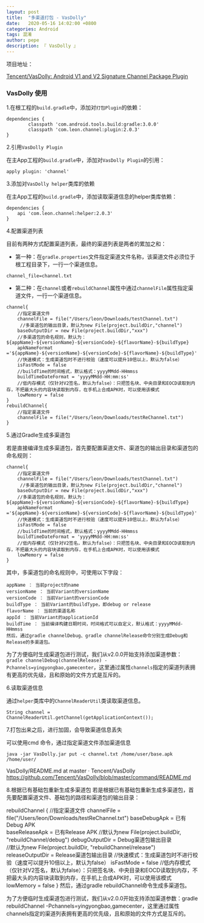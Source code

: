 ```yaml
---
layout: post
title:  "多渠道打包 - VasDolly"
date:   2020-05-16 14:02:00 +0800
categories: Android
tags: 混淆
author: pepe
description: 『 VasDolly 』
---
```


项目地址：

[Tencent/VasDolly: Android V1 and V2 Signature Channel Package Plugin](https://github.com/Tencent/VasDolly)

### VasDolly 使用

1.在根工程的`build.gradle`中，添加对`打包Plugin`的依赖：

```
dependencies {
        classpath 'com.android.tools.build:gradle:3.0.0'
        classpath 'com.leon.channel:plugin:2.0.3'
}
```
2.引用`VasDolly Plugin`

在主App工程的`build.gradle`中，添加对`VasDolly Plugin`的引用：
```
apply plugin: 'channel'
```

3.添加对`VasDolly helper`类库的依赖

在主App工程的`build.gradle`中，添加读取渠道信息的helper类库依赖：

```
dependencies {
    api 'com.leon.channel:helper:2.0.3'
}
```

4.配置渠道列表

目前有两种方式配置渠道列表，最终的渠道列表是两者的累加之和：

* 第一种：在`gradle.properties`文件指定渠道文件名称，该渠道文件必须位于根工程目录下，一行一个渠道信息。

```
channel_file=channel.txt
```

* 第二种：在`channel`或者`rebuildChannel`属性中通过`channelFile`属性指定渠道文件，一行一个渠道信息。
```
channel{
    //指定渠道文件
    channelFile = file("/Users/leon/Downloads/testChannel.txt")
     //多渠道包的输出目录，默认为new File(project.buildDir,"channel")
    baseOutputDir = new File(project.buildDir,"xxx")
    //多渠道包的命名规则，默认为：${appName}-${versionName}-${versionCode}-${flavorName}-${buildType}
    apkNameFormat ='${appName}-${versionName}-${versionCode}-${flavorName}-${buildType}'
    //快速模式：生成渠道包时不进行校验（速度可以提升10倍以上，默认为false）
    isFastMode = false
    //buildTime的时间格式，默认格式：yyyyMMdd-HHmmss
    buildTimeDateFormat = 'yyyyMMdd-HH:mm:ss'
    //低内存模式（仅针对V2签名，默认为false）：只把签名块、中央目录和EOCD读取到内存，不把最大头的内容块读取到内存，在手机上合成APK时，可以使用该模式
    lowMemory = false
}
rebuildChannel{
    //指定渠道文件
    channelFile = file("/Users/leon/Downloads/testReChannel.txt")
}
```

5.通过Gradle生成多渠道包

若是直接编译生成多渠道包，首先要配置渠道文件、渠道包的输出目录和渠道包的命名规则：

```
channel{
    //指定渠道文件
    channelFile = file("/Users/leon/Downloads/testChannel.txt")
     //多渠道包的输出目录，默认为new File(project.buildDir,"channel")
    baseOutputDir = new File(project.buildDir,"xxx")
    //多渠道包的命名规则，默认为：${appName}-${versionName}-${versionCode}-${flavorName}-${buildType}
    apkNameFormat ='${appName}-${versionName}-${versionCode}-${flavorName}-${buildType}'
    //快速模式：生成渠道包时不进行校验（速度可以提升10倍以上，默认为false）
    isFastMode = false
    //buildTime的时间格式，默认格式：yyyyMMdd-HHmmss
    buildTimeDateFormat = 'yyyyMMdd-HH:mm:ss'
    //低内存模式（仅针对V2签名，默认为false）：只把签名块、中央目录和EOCD读取到内存，不把最大头的内容块读取到内存，在手机上合成APK时，可以使用该模式
    lowMemory = false
}
```

其中，多渠道包的命名规则中，可使用以下字段：

```
appName ： 当前project的name
versionName ： 当前Variant的versionName
versionCode ： 当前Variant的versionCode
buildType ： 当前Variant的buildType，即debug or release
flavorName ： 当前的渠道名称
appId ： 当前Variant的applicationId
buildTime ： 当前编译构建日期时间，时间格式可以自定义，默认格式：yyyyMMdd-HHmmss
然后，通过gradle channelDebug、gradle channelRelease命令分别生成Debug和Release的多渠道包。

```

为了方便临时生成渠道包进行测试，我们从v2.0.0开始支持添加渠道参数：`gradle channelDebug(channelRelease) -Pchannels=yingyongbao,gamecenter`，这里通过属性`channels`指定的渠道列表拥有更高的优先级，且和原始的文件方式是互斥的。

6.读取渠道信息

通过`helper`类库中的`ChannelReaderUtil`类读取渠道信息。

```
String channel = ChannelReaderUtil.getChannel(getApplicationContext());
```

7.打包出来之后，进行加固，会导致渠道信息丢失

可以使用cmd 命令，通过指定渠道文件添加渠道信息
```
java -jar VasDolly.jar put -c channel.txt /home/user/base.apk /home/user/
```

VasDolly/README.md at master · Tencent/VasDolly
https://github.com/Tencent/VasDolly/blob/master/command/README.md

8.根据已有基础包重新生成多渠道包
若是根据已有基础包重新生成多渠道包，首先要配置渠道文件、基础包的路径和渠道包的输出目录：

rebuildChannel {
  //指定渠道文件
  channelFile = file("/Users/leon/Downloads/testReChannel.txt")
  baseDebugApk = 已有Debug APK    
  baseReleaseApk = 已有Release APK
  //默认为new File(project.buildDir, "rebuildChannel/debug")
  debugOutputDir = Debug渠道包输出目录   
  //默认为new File(project.buildDir, "rebuildChannel/release")
  releaseOutputDir = Release渠道包输出目录
  //快速模式：生成渠道包时不进行校验（速度可以提升10倍以上，默认为false）
  isFastMode = false
  //低内存模式（仅针对V2签名，默认为false）：只把签名块、中央目录和EOCD读取到内存，不把最大头的内容块读取到内存，在手机上合成APK时，可以使用该模式
  lowMemory = false
}
然后，通过gradle rebuildChannel命令生成多渠道包。

为了方便临时生成渠道包进行测试，我们从v2.0.0开始支持添加渠道参数：gradle rebuildChannel -Pchannels=yingyongbao,gamecenter，这里通过属性channels指定的渠道列表拥有更高的优先级，且和原始的文件方式是互斥的。




